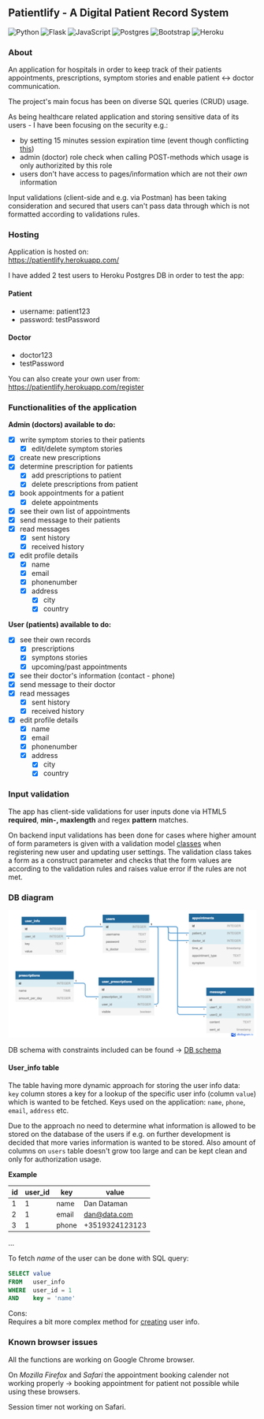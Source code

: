 ## Patientlify - A Digital Patient Record System

![Python](https://img.shields.io/badge/python-3670A0?style=for-the-badge&logo=python&logoColor=ffdd54)
![Flask](https://img.shields.io/badge/flask-%23000.svg?style=for-the-badge&logo=flask&logoColor=white)
![JavaScript](https://img.shields.io/badge/javascript-%23323330.svg?style=for-the-badge&logo=javascript&logoColor=%23F7DF1E)
![Postgres](https://img.shields.io/badge/postgres-%23316192.svg?style=for-the-badge&logo=postgresql&logoColor=white)
![Bootstrap](https://img.shields.io/badge/bootstrap-%23563D7C.svg?style=for-the-badge&logo=bootstrap&logoColor=white)
![Heroku](https://img.shields.io/badge/heroku-%23430098.svg?style=for-the-badge&logo=heroku&logoColor=white)

### About 

An application for hospitals in order to keep track of their patients appointments, prescriptions, symptom stories and enable patient <-> doctor communication.

The project's main focus has been on diverse SQL queries (CRUD) usage. 

As being healthcare related application and storing sensitive data of its users - I have been focusing on the security e.g.:
- by setting 15 minutes session expiration time (event though conflicting [this](https://auth0.com/blog/balance-user-experience-and-security-to-retain-customers/#:~:text=OWASP%20recommends%20application%20builders%20to%20implement%20short%20idle%20time%20outs%20(2%2D5%20minutes)%20for%20applications%20that%20handle%20high%2Drisk%20data%2C%20like%20financial%20information.%20It%20considers%20that%20longer%20idle%20time%20outs%20(15%2D30%20minutes)%20are%20acceptable%20for%20low%2Drisk%20applications.)) 
- admin (doctor) role check when calling POST-methods which usage is only authorizited by this role
- users don't have access to pages/information which are not their _own_ information

Input validations (client-side and e.g. via Postman) has been taking consideration and secured that users can't pass data through which is not formatted according to validations rules.

### Hosting

Application is hosted on:\
https://patientlify.herokuapp.com/

I have added 2 test users to Heroku Postgres DB in order to test the app:

#### Patient
- username: patient123
- password: testPassword

#### Doctor
- doctor123
- testPassword

You can also create your own user from:\
https://patientlify.herokuapp.com/register

### Functionalities of the application

**Admin (doctors) available to do:**
- [x] write symptom stories to their patients
    - [x] edit/delete symptom stories 
- [x] create new prescriptions
- [x] determine prescription for patients
    - [x] add prescriptions to patient
    - [x] delete prescriptions from patient
- [x] book appointments for a patient
    - [x] delete appointments
- [x] see their own list of appointments
- [x] send message to their patients
- [x] read messages
    - [x] sent history
    - [x] received history
- [x] edit profile details
    - [x] name
    - [x] email
    - [x] phonenumber
    - [x] address
        - [x] city
        - [x] country

**User (patients) available to do:**
- [x] see their own records
    - [x] prescriptions
    - [x] symptons stories
    - [x] upcoming/past appointments
- [x] see their doctor's information (contact - phone)
- [x] send message to their doctor
- [x] read messages
    - [x] sent history
    - [x] received history
- [x] edit profile details
    - [x] name
    - [x] email
    - [x] phonenumber
    - [x] address
        - [x] city
        - [x] country

### Input validation
The app has client-side validations for user inputs done via HTML5 **required**, **min-, maxlength** and regex **pattern** matches.

On backend input validations has been done for cases where higher amount of form parameters is given with a validation model [classes](https://github.com/eherra/patientRecordSystem/tree/master/utils/validators/models) when registering new user and updating user settings. 
The validation class takes a form as a construct parameter and checks that the form values are according to the validation rules and raises value error if the rules are not met.

### DB diagram
![Db diagram](/database/diagram.png)

DB schema with constraints included can be found ->
[DB schema](https://github.com/eherra/patientRecordSystem/blob/master/database/schema.sql)

#### User_info table

The table having more dynamic approach for storing the user info data:\
<code>key</code> column stores a key for a lookup of the specific user info (column <code>value</code>) which is wanted to be fetched. Keys used on the application: <code>name</code>, <code>phone</code>, <code>email</code>, <code>address</code> etc.

Due to the approach no need to determine what information is allowed to be stored on the database of the users if e.g. on further development is decided that more varies information is wanted to be stored. Also amount of columns on <code>users</code> table doesn't grow too large and can be kept clean and only for authorization usage.

**Example**

| id  | user_id | key | value |
| ------------- | ------------- | ------------- | ------------- |
| 1  | 1  | name  | Dan Dataman  |
| 2  | 1  | email  | dan@data.com  |
| 3  | 1  | phone  | +3519324123123  |
...

To fetch *name* of the user can be done with SQL query:

```sql
SELECT value 
FROM   user_info 
WHERE  user_id = 1
AND    key = 'name'
```

Cons:\
Requires a bit more complex method for [creating](https://github.com/eherra/patientRecordSystem/blob/master/repositories/users_repository.py#L92) user info.

### Known browser issues
All the functions are working on Google Chrome browser.

On *Mozilla Firefox* and *Safari* the appointment booking calender not working properly -> booking appointment for patient not possible while using these browsers.

Session timer not working on Safari.
